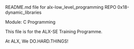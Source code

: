 README.md file for alx-low_level_programming REPO
0x18-dynamic_libraries

Module: C Programming

This file is for the ALX-SE Training Programme.

At ALX, We DO.HARD.THINGS!
